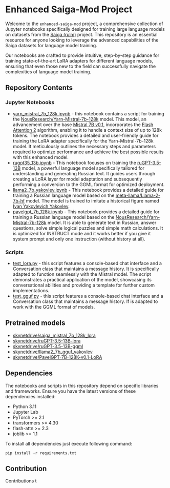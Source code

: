 # Enhanced Saiga-Mod Project

Welcome to the `enhanced-saiga-mod` project, a comprehensive collection of Jupyter notebooks specifically designed for
training large language models on datasets from the [Saiga (rulm)](https://github.com/IlyaGusev/rulm) project. This
repository is an essential resource for anyone looking to leverage the advanced capabilities of the Saiga datasets for
language model training.

Our notebooks are crafted to provide intuitive, step-by-step guidance for training state-of-the-art LoRA adapters for
different language models, ensuring that even those new to the field can successfully navigate the complexities of
language model training.

## Repository Contents

### Jupyter Notebooks

* [yarn_mistral_7b_128k.ipynb](./yarn_mistral_7b_128k.ipynb) - this notebook contains a script for training the
  [NousResearch/Yarn-Mistral-7b-128k](https://huggingface.co/NousResearch/Yarn-Mistral-7b-128k) model. This model, an
  advancement over the base [Mistral 7B v0.1](https://huggingface.co/mistralai/Mistral-7B-v0.1), incorporates
  the [Flash Attention 2](https://github.com/Dao-AILab/flash-attention) algorithm, enabling it to handle a
  context size of up to 128k tokens. The notebook provides a detailed and user-friendly guide for training the LoRA
  adapter specifically for the Yarn-Mistral-7b-128k model. It meticulously outlines the necessary steps and parameters
  required to optimize performance and achieve the best possible results with this enhanced model.
* [rugpt35_13b.ipynb](./rugpt35_13b.ipynb) - This notebook focuses on training
  the [ruGPT-3.5-13B](https://huggingface.co/ai-forever/ruGPT-3.5-13B) model, a powerful
  language model specifically tailored for understanding and generating Russian text. It guides users through creating a
  LoRA layer for model adaptation and subsequently performing a conversion to the GGML format for optimized deployment.
* [llama2_7b_yakovlev.ipynb](./llama2_7b_yakovlev.ipynb) - This notebook provides a detailed guide for training a
  Russian language model based on the [meta-llama/Llama-2-7b-hf](https://huggingface.co/meta-llama/Llama-2-7b-hf)
  model. The model is trained to imitate a historical figure
  named [Ivan Yakovlevich Yakovlev](https://en.wikipedia.org/wiki/Ivan_Yakovlev).
* [pavelgpt_7b_128k.ipynb](./pavelgpt_7b_128k.ipynb) - This notebook provides a detailed guide for training a Russian
  language model based on
  the [NousResearch/Yarn-Mistral-7b-128k](https://huggingface.co/NousResearch/Yarn-Mistral-7b-128k) model. It is able to
  generate text in Russian, answer questions, solve simple logical puzzles and simple math calculations. It is optimized
  for INSTRUCT mode and it works better if you give it system prompt and only one instruction (without history at all).

### Scripts

* [test_lora.py](./test_lora.py) - this script features a console-based chat interface and a Conversation class that
  maintains a message history. It is specifically adapted to function seamlessly with the Mistral model. The script
  demonstrates a practical application of the model, showcasing its conversational abilities and providing a template
  for further custom implementations.
* [test_gguf.py](./test_gguf.py) - this script features a console-based chat interface and a Conversation class that
  maintains a message history. If is adapted to work with the GGML format of models.

## Pretrained models

* [skynetdrive/saiga_mistral_7b_128k_lora](https://huggingface.co/skynetdrive/saiga_mistral_7b_128k_lora)
* [skynetdrive/ruGPT-3.5-13B-lora](https://huggingface.co/skynetdrive/ruGPT-3.5-13B-lora)
* [skynetdrive/ruGPT-3.5-13B-ggml](https://huggingface.co/skynetdrive/ruGPT-3.5-13B-ggml)
* [skynetdrive/llama2_7b_gguf_yakovlev](https://huggingface.co/skynetdrive/llama2_7b_gguf_yakovlev)
* [skynetdrive/PavelGPT-7B-128K-v0.1-LoRA](https://huggingface.co/skynetdrive/PavelGPT-7B-128K-v0.1-LoRA)

## Dependencies

The notebooks and scripts in this repository depend on specific libraries and frameworks. Ensure you have the latest
versions of these dependencies installed:

* Python 3.11
* Jupyter Lab
* PyTorch >= 2.1
* transformers >= 4.30
* flash-attn >= 2.3
* joblib >= 1.1

To install all dependencies just execute following command:

```shell
pip install -r requirements.txt
```

## Contribution

Contributions t